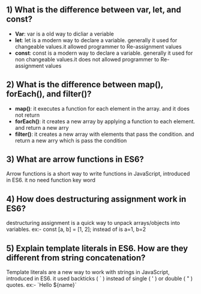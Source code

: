 ## 1) What is the difference between var, let, and const?
-    **Var**: var is a old way to dicliar a veriable
-    **let**: let is a modern way to declare a variable. generally it used for changeable values.it allowed programmer to Re-assignment values
-    **const**: const is a modern way to declare a variable. generally it used for non changeable values.it does not allowed programmer to Re-assignment values

## 2) What is the difference between map(), forEach(), and filter()?
-    **map()**: it executes a function for each element in the array. and it does not return
-    **forEach()**: it creates a new array by applying a function to each element. and return a new arry
-    **filter()**: it creates a new array with elements that pass the condition.  and return a new arry which is pass the condition

## 3) What are arrow functions in ES6?
   Arrow functions is a short way to write functions in JavaScript, introduced in ES6. it no need function key word

## 4) How does destructuring assignment work in ES6?
   destructuring assignment is a quick way to unpack arrays/objects into variables.
   ex:- const [a, b] = [1, 2]; instead of is a=1, b=2

## 5) Explain template literals in ES6. How are they different from string concatenation?
   Template literals are a new way to work with strings in JavaScript, introduced in ES6. it used backticks ( \` ) instead of single ( ' ) or double ( " ) quotes.
   ex:- \`Hello ${name}\`
   
      
